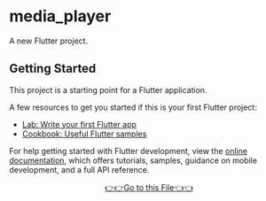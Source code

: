 # media_player

A new Flutter project.

## Getting Started

This project is a starting point for a Flutter application.

A few resources to get you started if this is your first Flutter project:

- [Lab: Write your first Flutter app](https://docs.flutter.dev/get-started/codelab)
- [Cookbook: Useful Flutter samples](https://docs.flutter.dev/cookbook)

For help getting started with Flutter development, view the
[online documentation](https://docs.flutter.dev/), which offers tutorials,
samples, guidance on mobile development, and a full API reference.
<div align="center"> <a href="https://drive.google.com/file/d/1bwMz2fx03gkzdRMwR_HzV7ShRIpNwlpe/view?usp=drivesdk">👉👉Go to this File👈👈</a></div>
